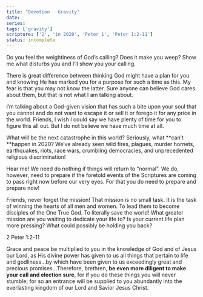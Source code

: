 ```yaml
---
title: "Devotion   Gravity"
date: 
series: 
tags: ['gravity']
scripture: ['2', 'in 2020', 'Peter 1', 'Peter 1:2-11']
status: incomplete
---
```


Do you feel the weightiness of God’s calling? Does it make you weep? Show me what disturbs you and I’ll show you your calling.

There is great difference between thinking God might have a plan for you and knowing He has marked you for a purpose for such a time as this. My fear is that you may not know the latter. Sure anyone can believe God cares about them, but that is not what I am talking about.

I’m talking about a God-given vision that has such a bite upon your soul that you cannot and do not want to escape it or sell it or forego it for any price in the world. Friends, I wish I could say we have plenty of time for you to figure this all out. But I do not believe we have much time at all.

What will be the next catastrophe in this world? Seriously, what **can’t **happen in 2020? We’ve already seen wild fires, plagues, murder hornets, earthquakes, riots, race wars, crumbling democracies, and unprecedented religious discrimination!

Hear me! We need do nothing if things will return to “normal”. We do, however, need to prepare if the foretold events of the Scriptures are coming to pass right now before our very eyes. For that you do need to prepare and prepare now!

Friends, never forget the mission! That mission is no small task. It is the task of winning the hearts of all men and women. To lead them to become disciples of the One True God. To literally save the world! What greater mission are you waiting to dedicate your life to? Is your current life plan more pressing? What could possibly be holding you back?

2 Peter 1:2-11

Grace and peace be multiplied to you in the knowledge of God and of Jesus our Lord, as His divine power has given to us all things that pertain to life and godliness...by which have been given to us exceedingly great and precious promises...Therefore, brethren, **be even more diligent to make your call and election sure**, for if you do these things you will never stumble; for so an entrance will be supplied to you abundantly into the everlasting kingdom of our Lord and Savior Jesus Christ.